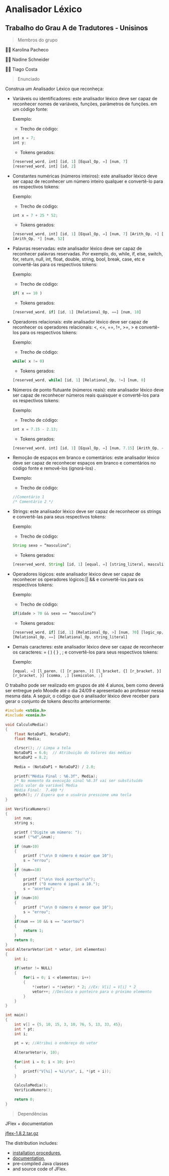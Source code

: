 # Analisador Léxico

## Trabalho do Grau A de Tradutores - Unisinos

> Membros do grupo

👩‍🎓 Karolina Pacheco

👩‍🎓 Nadine Schneider

👨‍🎓 Tiago Costa

> Enunciado

Construa um Analisador Léxico que reconheça:

- Variáveis ou identificadores: este analisador léxico deve ser capaz de reconhecer nomes de variáveis, funções, parâmetros de funções. em um código fonte:

    Exemplo:

    - Trecho de código:

    ```jsx
    int x = 7;
    int y;
    ```

    - Tokens gerados:

    ```jsx
    [reserved_word, int] [id, 1] [Equal_Op, =] [num, 7]
    [reserved_word, int] [id, 2]
    ```

- Constantes numéricas (números inteiros): este analisador léxico deve ser capaz de reconhecer um número inteiro qualquer e convertê-lo para os respectivos tokens:

    Exemplo:

    - Trecho de código:

    ```jsx
    int x = 7 + 25 * 52;
    ```

    - Tokens gerados:

    ```jsx
    [reserved_word, int] [id, 1] [Equal_Op, =] [num, 7] [Arith_Op, +] [num, 25]
    [Arith_Op, *] [num, 52]
    ```

- Palavras reservadas: este analisador léxico deve ser capaz de reconhecer palavras reservadas. Por exemplo, do, while, if, else, switch, for, return, null, int, float, double, string, bool, break, case, etc e convertê-las para os respectivos tokens:

    Exemplo:

    - Trecho de código:

    ```jsx
    if( x == 10 )
    ```

    - Tokens gerados:

    ```jsx
    [reserved_word, if] [id, 1] [Relational_Op, ==] [num, 10]
    ```

- Operadores relacionais: este analisador léxico deve ser capaz de reconhecer os operadores relacionais: <, <=, ==, !=, >=, > e convertê-los para os respectivos tokens:

    Exemplo:

    - Trecho de código:

    ```jsx
    while( x != 0)
    ```

    - Tokens gerados:

    ```jsx
    [reserved_word, while] [id, 1] [Relational_Op, !=] [num, 0]
    ```

- Números de ponto flutuante (números reais): este analisador léxico deve ser capaz de reconhecer números reais quaisquer e convertê-los para os respectivos tokens:

    Exemplo:

    - Trecho de código:

    ```jsx
    int x = 7.15 - 2.13;
    ```

    - Tokens gerados:

    ```jsx
    [reserved_word, int] [id, 1] [Equal_Op, =] [num, 7.15] [Arith_Op, -] [num, 2.13]
    ```

- Remoção de espaços em branco e comentários: este analisador léxico deve ser capaz de reconhecer espaços em branco e comentários no código fonte e removê-los (ignorá-los) .

    Exemplo:

    - Trecho de código:

    ```jsx
    //Comentário 1
    /* Comentário 2 */
    ```

- Strings: este analisador léxico deve ser capaz de reconhecer os strings e convertê-las para seus respectivos tokens:

    Exemplo:

    - Trecho de código:

    ```jsx
    String sexo = “masculino”;
    ```

    - Tokens gerados:

    ```jsx
    [reserved_word, String] [id, 1] [equal, =] [string_literal, masculino]
    ```

- Operadores lógicos: este analisador léxico deve ser capaz de reconhecer os operadores lógicos:|| && e convertê-los para os respectivos tokens:

    Exemplo:

    - Trecho de código:

    ```jsx
    if(idade > 70 && sexo == “masculino”)
    ```

    - Tokens gerados:

    ```jsx
    [reserved_word, if] [id, 1] [Relational_Op, >] [num, 70] [logic_op, &&] [id, 2]
    [Relational_Op, ==] [Relational_Op, string_literal]
    ```

- Demais caracteres: este analisador léxico deve ser capaz de reconhecer os caracteres: = ( ) { } , ; e convertê-los para seus respectivos tokens:

    Exemplo:

    ```jsx
    [equal, =] [l_paren, (] [r_paren, )] [l_bracket, {] [r_bracket, }]
    [r_bracket, }] [comma, ,] [semicolon, ;]
    ```

O trabalho pode ser realizado em grupos de até 4 alunos, bem como deverá ser entregue pelo Moodle até o dia 24/09 e apresentado ao professor nessa mesma data. A seguir, o código que o analisador léxico deve receber para gerar o conjunto de tokens descrito anteriormente:

```c
#include <stdio.h> 
#include <conio.h> 
 
void CalculoMedia() 
{ 
    float NotaDaP1, NotaDaP2; 
    float Media; 
     
    clrscr(); // Limpa a tela  
    NotaDaP1 = 6.6;  // Atribuição do Valores das médias 
    NotaDaP2 = 8.2; 
     
    Media = (NotaDaP1 + NotaDaP2) / 2.0; 
     
    printf("Média Final : %6.3f", Media); 
    /* No momento da execução sinal %6.3f vai ser substituído 
    pelo valor da variável Media 
    Média Final:  7.400 */ 
    getch(); // Espera que o usuário pressione uma tecla 
} 
 
int VerificaNumero() 
{ 
    int num; 
    string s; 
     
    printf ("Digite um número: "); 
    scanf ("%d",&num); 
     
    if (num>10) 
    { 
        printf ("\n\n O número é maior que 10"); 
        s = "errou"; 
    } 
    if (num==10) 
    { 
        printf ("\n\n Você acertou!\n"); 
        printf ("O numero é igual a 10."); 
        s = "acertou"; 
    } 
    if (num<10) 
    { 
        printf ("\n\n O número é menor que 10"); 
        s = "errou"; 
    }     
    if(num == 10 && s == "acertou") 
    { 
        return 1; 
    } 
    return 0; 
} 
void AlterarVetor(int * vetor, int elementos) 
{ 
    int i; 
         
    if(vetor != NULL) 
    { 
        for(i = 0; i < elementos; i++) 
        { 
            *(vetor) = *(vetor) * 2; //Ex: V[i] = V[i] * 2 
            vetor++; //Desloca o ponteiro para o próximo elemento 
        } 
    } 
} 
 
int main() 
{ 
    int v[] = {5, 10, 15, 3, 10, 76, 5, 13, 33, 45}; 
    int * pt; 
    int i; 
      
    pt = v; //Atribui o endereço do vetor 
      
    AlterarVetor(v, 10); 
      
    for(int i = 0; i < 10; i++) 
    { 
        printf("V[%i] = %i\r\n", i, *(pt + i)); 
    } 
     
    CalculoMedia(); 
    VerificaNumero(); 
     
    return 0; 
}
```

> Dependências

JFlex + documentation

[jflex-1.8.2.tar.gz](https://github.com/jflex-de/jflex/releases/download/v1.8.2/jflex-1.8.2.tar.gz)

The distribution includes:

- [installation procedures](https://www.jflex.de/installing.html),
- [documentation](https://www.jflex.de/manual.html),
- pre-compiled Java classes
- and source code of JFlex.